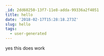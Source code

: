 ```yaml
---
_id: 2dd60250-13f7-11e8-adda-99336a2f4051
title: hello
date: '2018-02-17T15:28:18.273Z'
slug: hello
tags:
  - user-generated
---
```

yes this does work
